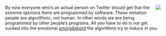 <img src="http://scripting.com/images/2019/11/02/robot.png" border="0" align="right">By now everyone who’s an actual person on Twitter should get that the extreme opinions there are programmed by software. These imitation people are algorithmic, not human. In other words we are being programmed by other people’s programs. All you have to do is not get sucked into the emotional <a href="https://en.wikipedia.org/wiki/Sm%C3%B6rg%C3%A5sbord">smörgåsbord</a> the algorithms try to induce in you.
